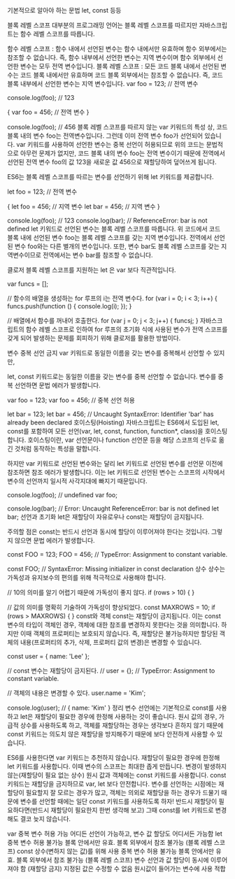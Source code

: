 기본적으로 알아야 하는 문법 let, const 등등

블록 레벨 스코프
대부분의 프로그래밍 언어는 블록 레벨 스코프를 따르지만 자바스크립트는 함수 레벨 스코프를 따릅니다.

함수 레벨 스코프 : 함수 내에서 선언된 변수는 함수 내에서만 유효하며 함수 외부에서는 참조할 수 없습니다. 즉, 함수 내부에서 선언한 변수는 지역 변수이며 함수 외부에서 선언한 변수는 모두 전역 변수입니다.
블록 레벨 스코프 : 모든 코드 블록 내에서 선언된 변수는 코드 블록 내에서만 유효하며 코드 블록 외부에서는 참조할 수 없습니다. 즉, 코드 블록 내부에서 선언한 변수는 지역 변수입니다.
var foo = 123; // 전역 변수

console.log(foo); // 123

{
var foo = 456; // 전역 변수
}

console.log(foo); // 456
블록 레벨 스코프를 따르지 않는 var 키워드의 특성 상, 코드 블록 내의 변수 foo는 전역변수입니다. 그런데 이미 전역 변수 foo가 선언되어 있습니다. var 키워드를 사용하여 선언한 변수는 중복 선언이 허용되므로 위의 코드는 문법적으로 아무런 문제가 없지만, 코드 블록 내의 변수 foo는 전역 변수이기 때문에 전역에서 선언된 전역 변수 foo의 값 123을 새로운 값 456으로 재할당하여 덮어쓰게 됩니다.

ES6는 블록 레벨 스코프를 따르는 변수를 선언하기 위해 let 키워드를 제공합니다.

let foo = 123; // 전역 변수

{
let foo = 456; // 지역 변수
let bar = 456; // 지역 변수
}

console.log(foo); // 123
console.log(bar); // ReferenceError: bar is not defined
let 키워드로 선언된 변수는 블록 레벨 스코프를 따릅니다. 위 코드에서 코드 블록 내에 선언된 변수 foo는 블록 레벨 스코프를 갖는 지역 변수입니다. 전역에서 선언된 변수 foo와는 다른 별개의 변수입니다. 또한, 변수 bar도 블록 레벨 스코프를 갖는 지역변수이므로 전역에서는 변수 bar를 참조할 수 없습니다.

클로저
블록 레벨 스코프를 지원하는 let 은 var 보다 직관적입니다.

var funcs = [];

// 함수의 배열을 생성하는 for 루프의 i는 전역 변수다.
for (var i = 0; i < 3; i++) {
funcs.push(function () { console.log(i); });
}

// 배열에서 함수를 꺼내어 호출한다.
for (var j = 0; j < 3; j++) {
funcs[j]();
}
자바스크립트의 함수 레벨 스코프로 인하여 for 루프의 초기화 식에 사용된 변수가 전역 스코프를 갖게 되어 발생하는 문제를 회피하기 위해 클로저를 활용한 방법이다.

변수 중복 선언 금지
var 키워드로 동일한 이름을 갖는 변수를 중복해서 선언할 수 있지만,

let, const 키워드로는 동일한 이름을 갖는 변수를 중복 선언할 수 없습니다. 변수를 중복 선언하면 문법 에러가 발생합니다.

var foo = 123;
var foo = 456; // 중복 선언 허용

let bar = 123;
let bar = 456; // Uncaught SyntaxError: Identifier 'bar' has already been declared
호이스팅(Hoisting)
자바스크립트는 ES6에서 도입된 let, const를 포함하여 모든 선언(var, let, const, function, function\*, class)을 호이스팅합니다. 호이스팅이란, var 선언문이나 function 선언문 등을 해당 스코프의 선두로 옮긴 것처럼 동작하는 특성을 말합니다.

하지만 var 키워드로 선언된 변수와는 달리 let 키워드로 선언된 변수를 선언문 이전에 참조하면 참조 에러가 발생합니다. 이는 let 키워드로 선언된 변수는 스코프의 시작에서 변수의 선언까지 일시적 사각지대에 빠지기 때문입니다.

console.log(foo); // undefined
var foo;

console.log(bar); // Error: Uncaught ReferenceError: bar is not defined
let bar;
선언과 초기화
let은 재할당이 자유로우나 const는 재할당이 금지됩니다.

주의할 점은 const는 반드시 선언과 동시에 할당이 이루어져야 한다는 것입니다. 그렇지 않으면 문법 에러가 발생합니다.

const FOO = 123;
FOO = 456; // TypeError: Assignment to constant variable.

const FOO; // SyntaxError: Missing initializer in const declaration
상수
상수는 가독성과 유지보수의 편의를 위해 적극적으로 사용해야 합니다.

// 10의 의미를 알기 어렵기 때문에 가독성이 좋지 않다.
if (rows > 10) {
}

// 값의 의미를 명확히 기술하여 가독성이 향상되었다.
const MAXROWS = 10;
if (rows > MAXROWS) {
}
const와 객체
const는 재할당이 금지됩니다. 이는 const 변수의 타입이 객체인 경우, 객체에 대한 참조를 변경하지 못한다는 것을 의미합니다. 하지만 이때 객체의 프로퍼티는 보호되지 않습니다. 즉, 재할당은 불가능하지만 할당된 객체의 내용(프로퍼티의 추가, 삭제, 프로퍼티 값의 변경)은 변경할 수 있습니다.

const user = { name: 'Lee' };

// const 변수는 재할당이 금지된다.
// user = {}; // TypeError: Assignment to constant variable.

// 객체의 내용은 변경할 수 있다.
user.name = 'Kim';

console.log(user); // { name: 'Kim' }
정리
변수 선언에는 기본적으로 const를 사용하고 let은 재할당이 필요한 경우에 한정해 사용하는 것이 좋습니다. 원시 값의 경우, 가급적 상수를 사용하도록 하고, 객체를 재할당하는 경우는 생각보다 흔하지 않기 때문에 const 키워드는 의도치 않은 재할당을 방지해주기 때문에 보다 안전하게 사용할 수 있습니다.

ES6를 사용한다면 var 키워드는 추천하지 않습니다.
재할당이 필요한 경우에 한정해 let 키워드를 사용합니다. 이때 변수의 스코프는 최대한 좁게 만듭니다.
변경이 발생하지 않는(재할당이 필요 없는 상수) 원시 값과 객체에는 const 키워드를 사용합니다. const 키워드는 재할당을 금지하므로 var, let 보다 안전합니다.
변수를 선언하는 시점에는 재할당이 필요할지 잘 모르는 경우가 많고, 객체는 의외로 재할당을 하는 경우가 드물기 때문에 변수를 선언할 때에는 일단 const 키워드를 사용하도록 하자! 반드시 재할당이 필요하다면(반드시 재할당이 필요한지 한번 생각해 보고) 그때 const를 let 키워드로 변경해도 결코 늦지 않습니다.

var
중복 변수 허용 가능
어디든 선언이 가능하고, 변수 값 할당도 어디서든 가능함
let
중복 변수 허용 불가능
블록 안에서만 유효. 블록 외부에서 참조 불가능 (블록 레벨 스코프)
const
상수(변하지 않는 값)를 위해 사용
중복 변수 허용 불가능
블록 안에서만 유효. 블록 외부에서 참조 불가능 (블록 레벨 스코프)
변수 선언과 값 할당이 동시에 이루어져야 함 (재할당 금지)
지정된 값은 수정할 수 없음
원시값이 들어가는 변수에 사용 적합
